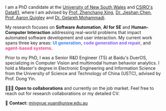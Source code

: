 

I am a PhD candidate at the [University of New South Wales](https://www.unsw.edu.au/engineering/our-schools/computer-science-and-engineering/our-research/research-groups/human-centred-computing) and [CSIRO's Data61](https://research.csiro.au/ss/), where I am advised by [Prof. Zhenchang Xing](https://scholar.google.com/citations?user=0vCxuH4AAAAJ&hl=en), [Dr. Jieshan Chen](https://chenjshnn.github.io/), [Prof. Aaron Quigley](https://aaronquigley.org/) and [Dr. Gelareh Mohammadi](https://scholar.google.com/citations?user=7rxu6U4AAAAJ&hl=en).

My research focuses on **Software Automation**, **AI for SE** and **Human-Computer Interaction** addressing real-world problems that impact automated software development and user interaction. My current work spans three key areas: <span style="color: #3b82f6;">**UI generation**</span>, <span style="color: #8b5cf6;">**code generation and repair**</span>, and <span style="color: #ec4899;">**agent-based systems**</span>.

Prior to my PhD, I was a Senior R&D Engineer (T5) at Baidu's DuerOS, specializing in Computer Vision and multimodal human behavior analytics. I hold a Master's degree in Electronic Engineering and Information Science from the University of Science and Technology of China (USTC), advised by Prof. Dong Yin.

📩📩📩 **Open to collaborations** and currently on the job market. Feel free to reach out for research collaborations or my detailed CV.

📧 **Contact:** [mingyue.yuan@unsw.edu.au](mailto:mingyue.yuan@unsw.edu.au)

